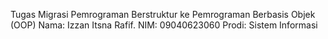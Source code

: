 Tugas Migrasi Pemrograman Berstruktur ke Pemrograman Berbasis Objek (OOP)
Nama: Izzan Itsna Rafif.
NIM: 09040623060
Prodi: Sistem Informasi
